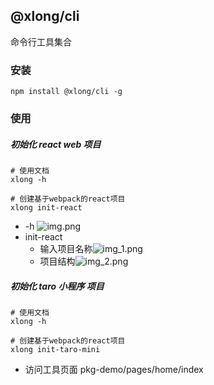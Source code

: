 ## @xlong/cli  

命令行工具集合

### 安装
```shell
npm install @xlong/cli -g
```

### 使用

##### 初始化 react web 项目

```shell
# 使用文档
xlong -h

# 创建基于webpack的react项目
xlong init-react
```
- -h
![img.png](https://img520.com/taH53B.png)
- init-react
  - 输入项目名称![img_1.png](https://img520.com/lafpQf.png)
  - 项目结构![img_2.png](https://img520.com/pKcGcn.png)


##### 初始化 taro 小程序 项目

```shell
# 使用文档
xlong -h

# 创建基于webpack的react项目
xlong init-taro-mini
```

- 访问工具页面 pkg-demo/pages/home/index


